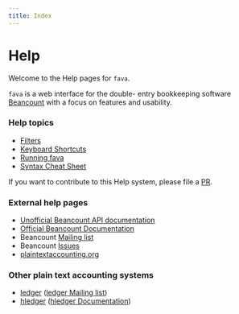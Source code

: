 ```yaml
---
title: Index
---
```


# Help

Welcome to the Help pages for `fava`.

`fava` is a web interface for the double-
entry bookkeeping software [Beancount](http://furius.ca/beancount/) with a focus
on features and usability.

### Help topics

- [Filters](/help/filters/)
- [Keyboard Shortcuts](/help/keyboard_shortcuts/)
- [Running fava](/help/running_fava/)
- [Syntax Cheat Sheet](/help/syntax_cheat_sheet/)

If you want to contribute to this Help system, please file a
[PR](https://github.com/aumayr/fava).

### External help pages

- [Unofficial Beancount API documentation](http://aumayr.github.io/beancount-docs-static/)
- [Official Beancount Documentation](http://furius.ca/beancount/doc/index)
- Beancount [Mailing list](https://groups.google.com/forum/#!forum/beancount)
- Beancount [Issues](https://bitbucket.org/blais/beancount/issues?status=new&status=open)
- [plaintextaccounting.org](http://plaintextaccounting.org)

### Other plain text accounting systems

- [ledger](http://www.ledger-cli.org/) ([ledger Mailing list](https://groups.google.com/forum/#!forum/ledger-cli))
- [hledger](http://hledger.org/) ([hledger Documentation](http://hledger.org/docs.html))
